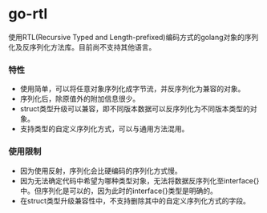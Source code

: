 # go-rtl
使用RTL(Recursive Typed and Length-prefixed)编码方式的golang对象的序列化及反序列化方法库。目前尚不支持其他语言。

### 特性

- 使用简单，可以将任意对象序列化成字节流，并反序列化为兼容的对象。
- 序列化后，除原值外的附加信息很少。
- struct类型升级可以兼容，即不同版本数据可以反序列化为不同版本类型的对象。
- 支持类型的自定义序列化方式，可以与通用方法混用。

### 使用限制

- 因为使用反射，序列化会比硬编码的序列化方式慢。
- 因为无法确定代码中希望为哪种类型对象，无法将数据反序列化至interface{}中。但序列化是可以的，因为此时的interface{}类型是明确的。
- 在struct类型升级兼容性中，不支持删除其中的自定义序列化方式的字段。

